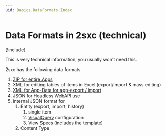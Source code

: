 ```yaml
---
uid: Basics.DataFormats.Index
---
```


# Data Formats in 2sxc (technical)

[!include[](../stack/_shared-float-summary.md)]
<style>.context-box-summary .data-all { visibility: visible; } </style>

This is very technical information, you usually won't need this. 

2sxc has the following data formats

1. [ZIP for entire Apps](xref:Basics.DataFormats.Zip.Index)
1. XML for editing tables of items in Excel (export/import & mass editing)
1. [XML for App-Data for app-export / import](xref:Basics.DataFormats.Xml.AppData.Index)
1. JSON for Headless WebAPI use
1. internal JSON format for 
    1. Entity (export, import, history)
        1. single item
        1. [VisualQuery](xref:Basics.Query.VisualQuery.Index) configuration
        1. View Specs (includes the template)
    1. Content Type
